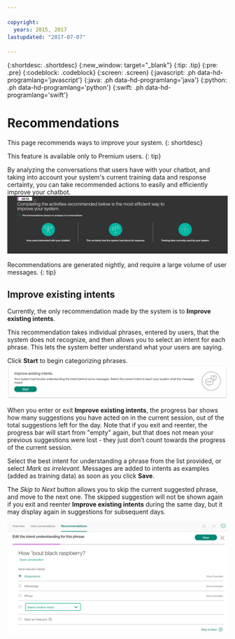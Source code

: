 ```yaml
---

copyright:
  years: 2015, 2017
lastupdated: "2017-07-07"

---
```


{:shortdesc: .shortdesc}
{:new_window: target="_blank"}
{:tip: .tip}
{:pre: .pre}
{:codeblock: .codeblock}
{:screen: .screen}
{:javascript: .ph data-hd-programlang='javascript'}
{:java: .ph data-hd-programlang='java'}
{:python: .ph data-hd-programlang='python'}
{:swift: .ph data-hd-programlang='swift'}

# Recommendations
This page recommends ways to improve your system.
{: shortdesc}

This feature is available only to Premium users.
{: tip}

By analyzing the conversations that users have with your chatbot, and taking into account your system's current training data and response certainty, you can take recommended actions to easily and efficiently improve your chatbot.
![Recommendations tab](images/RecommendTop.png)

Recommendations are generated nightly, and require a large volume of user messages.
{: tip}

## Improve existing intents
Currently, the only recommendation made by the system is to **Improve existing intents**.

This recommendation takes individual phrases, entered by users, that the system does not recognize, and then allows you to select an intent for each phrase. This lets the system better understand what your users are saying.

Click **Start** to begin categorizing phrases.
![Improve existing intents page](images/rec_improve_intent.png)

When you enter or exit **Improve existing intents**, the progress bar shows how many suggestions you have acted on in the current session, out of the total suggestions left for the day. Note that if you exit and reenter, the progress bar will start from "empty" again, but that does not mean your previous suggestions were lost - they just don’t count towards the progress of the current session.

Select the best intent for understanding a phrase from the list provided, or select *Mark as irrelevant*. Messages are added to intents as examples (added as training data) as soon as you click **Save**.

The *Skip to Next* button allows you to skip the current suggested phrase, and move to the next one. The skipped suggestion will not be shown again if you exit and reenter **Improve existing intents** during the same day, but it may display again in suggestions for subsequent days.

![Improve existing intents edit page](images/rec_improve_intent2.png)
